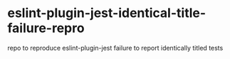 # eslint-plugin-jest-identical-title-failure-repro
repo to reproduce eslint-plugin-jest failure to report identically titled tests
